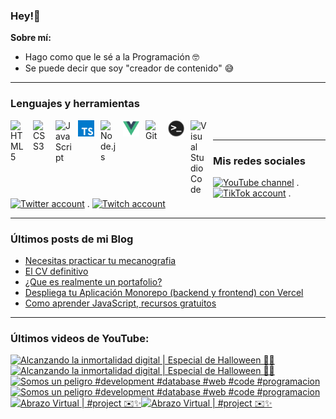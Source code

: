 ### Hey!👋
**Sobre mí:**
- Hago como que le sé a la Programación 🤓 
- Se puede decir que soy "creador de contenido" 😅

---
### Lenguajes y herramientas

<img align="left" alt="HTML5" width="26px" src="https://cdn.jsdelivr.net/gh/devicons/devicon/icons/html5/html5-original.svg" style="padding-right:10px;" />
<img align="left" alt="CSS3" width="26px" src="https://cdn.jsdelivr.net/gh/devicons/devicon/icons/css3/css3-original.svg" style="padding-right:10px;" />
<img align="left" alt="JavaScript" width="26px" src="https://cdn.jsdelivr.net/gh/devicons/devicon/icons/javascript/javascript-original.svg" style="padding-right:10px;" />
<img align="left" alt="Typescript" width="26px" src="https://raw.githubusercontent.com/github/explore/80688e429a7d4ef2fca1e82350fe8e3517d3494d/topics/typescript/typescript.png" style="padding-right:10px;" />
<img align="left" alt="Node.js" width="26px" src="https://cdn.jsdelivr.net/gh/devicons/devicon/icons/nodejs/nodejs-original.svg" style="padding-right:10px;" />
<img align="left" alt="Vue" width="26px" src="https://raw.githubusercontent.com/github/explore/80688e429a7d4ef2fca1e82350fe8e3517d3494d/topics/vue/vue.png" style="padding-right:10px;" />
<img align="left" alt="Git" width="26px" src="https://cdn.jsdelivr.net/gh/devicons/devicon/icons/git/git-original.svg" style="padding-right:10px;" />
<img align="left" alt="Terminal" width="26px" src="https://raw.githubusercontent.com/github/explore/d92924b1d925bb134e308bd29c9de6c302ed3beb/topics/terminal/terminal.png" style="padding-right:10px;" />
<img align="left" alt="Visual Studio Code" width="26px" src="https://cdn.jsdelivr.net/gh/devicons/devicon/icons/vscode/vscode-original.svg" style="padding-right:10px;" />

<br>

---
### Mis redes sociales

[![YouTube channel](https://img.shields.io/youtube/channel/subscribers/UCKMWXwHYoy920OFEN_BM5VQ?style=social)](https://www.youtube.com/@doneberdev)
 . [![TikTok account](https://img.shields.io/endpoint?logo=TikTok&style=social&url=https%3A%2F%2Fdoneber.dev%2Ftiktok-counter%2F)](https://www.tiktok.com/@doneberdev)
 . [![Twitter account](https://img.shields.io/twitter/follow/doneberdev?label=Followers&style=social)](https://twitter.com/doneberdev)
 . [![Twitch account](https://img.shields.io/twitch/status/doneberdev?style=social)](https://twitch.tv/doneberdev)
 
---
### Últimos posts de mi Blog

<!-- BLOG-POST-LIST:START -->
- [Necesitas practicar tu mecanografia](https://doneber.dev/blog/necesitas-practicar-tu-mecanografia/)
- [El CV definitivo](https://doneber.dev/blog/el-cv-definitivo/)
- [¿Que es realmente un portafolio?](https://doneber.dev/blog/que-es-realmente-un-portafolio/)
- [Despliega tu Aplicación Monorepo &lpar;backend y frontend&rpar; con Vercel](https://doneber.dev/blog/despliega-tu-aplicaci%C3%B3n-monorepo-backend-y-frontend-con-vercel/)
- [Como aprender JavaScript, recursos gratuitos](https://doneber.dev/blog/como-aprender-javascript-recursos-gratuitos/)
<!-- BLOG-POST-LIST:END -->
 
---
### Últimos videos de YouTube:

<!-- BEGIN YOUTUBE-CARDS -->
[![Alcanzando la inmortalidad digital | Especial de Halloween 🎃👻](https://ytcards.demolab.com/?id=LLkMhlaZado&title=Alcanzando+la+inmortalidad+digital+%7C+Especial+de+Halloween+%F0%9F%8E%83%F0%9F%91%BB&lang=en&timestamp=1698729275&background_color=%230f0f0f&title_color=%23ffffff&stats_color=%23dedede&max_title_lines=1&width=250&border_radius=5&duration=346 "Alcanzando la inmortalidad digital | Especial de Halloween 🎃👻")](https://www.youtube.com/watch?v=LLkMhlaZado#gh-dark-mode-only)[![Alcanzando la inmortalidad digital | Especial de Halloween 🎃👻](https://ytcards.demolab.com/?id=LLkMhlaZado&title=Alcanzando+la+inmortalidad+digital+%7C+Especial+de+Halloween+%F0%9F%8E%83%F0%9F%91%BB&lang=en&timestamp=1698729275&background_color=%230d1117&title_color=%23ffffff&stats_color=%23dedede&max_title_lines=1&width=250&border_radius=5&duration=346 "Alcanzando la inmortalidad digital | Especial de Halloween 🎃👻")](https://www.youtube.com/watch?v=LLkMhlaZado#gh-light-mode-only)
[![Somos un peligro #development #database #web #code #programacion](https://ytcards.demolab.com/?id=67RtqjRhXVg&title=Somos+un+peligro+%23development+%23database+%23web+%23code+%23programacion&lang=en&timestamp=1695959105&background_color=%230f0f0f&title_color=%23ffffff&stats_color=%23dedede&max_title_lines=1&width=250&border_radius=5&duration=17 "Somos un peligro #development #database #web #code #programacion")](https://www.youtube.com/watch?v=67RtqjRhXVg#gh-dark-mode-only)[![Somos un peligro #development #database #web #code #programacion](https://ytcards.demolab.com/?id=67RtqjRhXVg&title=Somos+un+peligro+%23development+%23database+%23web+%23code+%23programacion&lang=en&timestamp=1695959105&background_color=%230d1117&title_color=%23ffffff&stats_color=%23dedede&max_title_lines=1&width=250&border_radius=5&duration=17 "Somos un peligro #development #database #web #code #programacion")](https://www.youtube.com/watch?v=67RtqjRhXVg#gh-light-mode-only)
[![Abrazo Virtual | #project  ✉️✨](https://ytcards.demolab.com/?id=NxhJlWD3Jzg&title=Abrazo+Virtual+%7C+%23project++%E2%9C%89%EF%B8%8F%E2%9C%A8&lang=en&timestamp=1695142809&background_color=%230f0f0f&title_color=%23ffffff&stats_color=%23dedede&max_title_lines=1&width=250&border_radius=5&duration=75 "Abrazo Virtual | #project  ✉️✨")](https://www.youtube.com/watch?v=NxhJlWD3Jzg#gh-dark-mode-only)[![Abrazo Virtual | #project  ✉️✨](https://ytcards.demolab.com/?id=NxhJlWD3Jzg&title=Abrazo+Virtual+%7C+%23project++%E2%9C%89%EF%B8%8F%E2%9C%A8&lang=en&timestamp=1695142809&background_color=%230d1117&title_color=%23ffffff&stats_color=%23dedede&max_title_lines=1&width=250&border_radius=5&duration=75 "Abrazo Virtual | #project  ✉️✨")](https://www.youtube.com/watch?v=NxhJlWD3Jzg#gh-light-mode-only)
<!-- END YOUTUBE-CARDS -->
